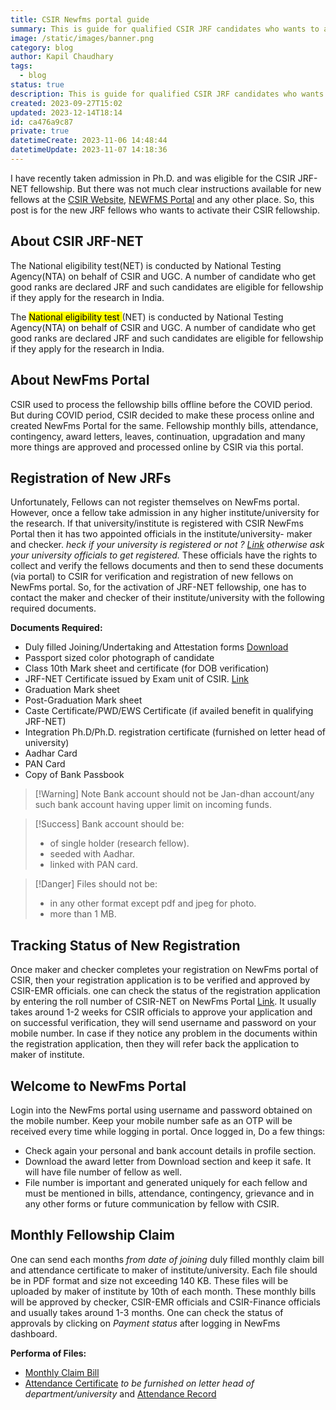```yaml
---
title: CSIR Newfms portal guide
summary: This is guide for qualified CSIR JRF candidates who wants to activate their fellowship on NewFms portal of CSIR.
image: /static/images/banner.png
category: blog
author: Kapil Chaudhary
tags:
  - blog
status: true
description: This is guide for qualified CSIR JRF candidates who wants to activate their fellowship on NewFms portal of CSIR.
created: 2023-09-27T15:02
updated: 2023-12-14T18:14
id: ca476a9c87
private: true
datetimeCreate: 2023-11-06 14:48:44
datetimeUpdate: 2023-11-07 14:18:36
---
```


I have recently taken admission in Ph.D. and was eligible for the CSIR JRF-NET fellowship. But there was not much clear instructions available for new fellows at the [CSIR Website](https://csirhrdg.res.in), [NEWFMS Portal](https://newfms.ncl.res.in) and any other place. So, this post is for the new JRF fellows who wants to activate their CSIR fellowship.

## About CSIR JRF-NET

The National eligibility test(NET) is conducted by National Testing Agency(NTA) on behalf of CSIR and UGC. A number of candidate who get good ranks are declared JRF and such candidates are eligible for fellowship if they apply for the research in India.

The <mark class="hltr-blue">National eligibility test </mark>(NET) is conducted by National Testing Agency(NTA) on behalf of CSIR and UGC. A number of candidate who get good ranks are declared JRF and such candidates are eligible for fellowship if they apply for the research in India.

## About NewFms Portal

CSIR used to process the fellowship bills offline before the COVID period. But during COVID period, CSIR decided to make these process online and created NewFms Portal for the same. Fellowship monthly bills, attendance, contingency, award letters, leaves, continuation, upgradation and many more things are approved and processed online by CSIR via this portal.

## Registration of New JRFs

Unfortunately, Fellows can not register themselves on NewFms portal. However, once a fellow take admission in any higher institute/university for the research. If that university/institute is registered with CSIR NewFms Portal then it has two appointed officials in the institute/university- maker and checker. _heck if your university is registered or not ? [Link](https://newfms.ncl.res.in/MNGT/InstituteRegStatus.aspx) otherwise ask your university officials to get registered._ These officials have the rights to collect and verify the fellows documents and then to send these documents (via portal) to CSIR for verification and registration of new fellows on NewFms portal. So, for the activation of JRF-NET fellowship, one has to contact the maker and checker of their institute/university with the following required documents.

**Documents Required:**

- Duly filled Joining/Undertaking and Attestation forms [Download](https://csirhrdg.res.in/SiteContent/ManagedContent/ContentFiles/20190619160204516jrf_Undertaking_Form.pdf)
- Passport sized color photograph of candidate
- Class 10th Mark sheet and certificate (for DOB verification)
- JRF-NET Certificate issued by Exam unit of CSIR. [Link](https://ecertificate.nta.ac.in/)
- Graduation Mark sheet
- Post-Graduation Mark sheet
- Caste Certificate/PWD/EWS Certificate (if availed benefit in qualifying JRF-NET)
- Integration Ph.D/Ph.D. registration certificate (furnished on letter head of university)
- Aadhar Card
- PAN Card
- Copy of Bank Passbook

> [!Warning] Note
> Bank account should not be Jan-dhan account/any such bank account having upper limit on incoming funds.

> [!Success] Bank account should be:
>
> - of single holder (research fellow).
> - seeded with Aadhar.
> - linked with PAN card.

> [!Danger] Files should not be:
>
> - in any other format except pdf and jpeg for photo.
> - more than 1 MB.

## Tracking Status of New Registration

Once maker and checker completes your registration on NewFms portal of CSIR, then your registration application is to be verified and approved by CSIR-EMR officials. one can check the status of the registration application by entering the roll number of CSIR-NET on NewFms Portal [Link](https://newfms.ncl.res.in/NewJoineeStatus.aspx). It usually takes around 1-2 weeks for CSIR officials to approve your application and on successful verification, they will send username and password on your mobile number. In case if they notice any problem in the documents within the registration application, then they will refer back the application to maker of institute.

## Welcome to NewFms Portal

Login into the NewFms portal using username and password obtained on the mobile number. Keep your mobile number safe as an OTP will be received every time while logging in portal. Once logged in, Do a few things:

- Check again your personal and bank account details in profile section.
- Download the award letter from Download section and keep it safe. It will have file number of fellow as well.
- File number is important and generated uniquely for each fellow and must be mentioned in bills, attendance, contingency, grievance and in any other forms or future communication by fellow with CSIR.

## Monthly Fellowship Claim

One can send each months _from date of joining_ duly filled monthly claim bill and attendance certificate to maker of institute/university. Each file should be in PDF format and size not exceeding 140 KB. These files will be uploaded by maker of institute by 10th of each month. These monthly bills will be approved by checker, CSIR-EMR officials and CSIR-Finance officials and usually takes around 1-3 months. One can check the status of approvals by clicking on _Payment status_ after logging in NewFms dashboard.

**Performa of Files:**

- [Monthly Claim Bill](https://v1.heykapil.in/static/docs/monthly-bill.docx)
- [Attendance Certificate](https://v1.heykapil.in/static/docs/New_Attendance_Certificate_CSIR.docx) _to be furnished on letter head of department/university_ and [Attendance Record](https://v1.heykapil.in/static/docs/ATTENDANCE_RECORD.docx)
